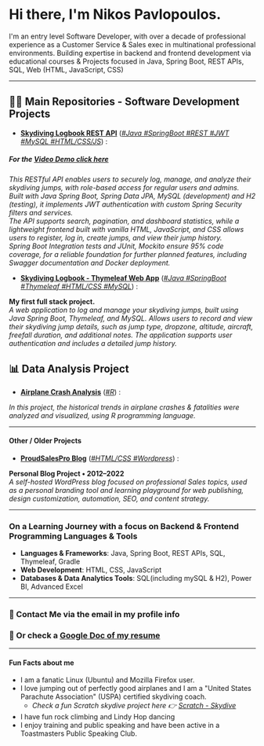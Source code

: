 # Hi there, I'm Nikos Pavlopoulos.

I'm an entry level Software Developer, with over a decade of professional experience  as a Customer Service & Sales exec in multinational professional environments. Building expertise in backend and frontend development via educational courses & Projects focused in Java, Spring Boot, REST APIs, SQL, Web (HTML, JavaScript, CSS)

* * *

## 👨‍💻 Main Repositories - Software Development Projects

* **[Skydiving Logbook REST API](https://github.com/nikospavlopoulos/skydivinglogbook-spring-rest)**
  \([*\#Java \#SpringBoot \#REST \#JWT \#MySQL \#HTML/CSS/JS*](https://github.com/nikospavlopoulos/skydivinglogbook-spring-rest)\) :

##### For the [Video Demo click here](https://youtu.be/ddpZyq2-30Q?si=0WPRMsWgoW6kFFLE)

  *This RESTful API enables users to securely log, manage, and analyze their skydiving jumps, with role-based access for regular users and admins. <br> 
  Built with Java Spring Boot, Spring Data JPA, MySQL (development) and H2 (testing), it implements JWT authentication with custom Spring Security filters and services. <br>
  The API supports search, pagination, and dashboard statistics, while a lightweight frontend built with vanilla HTML, JavaScript, and CSS allows users to register, log in, create jumps, and view their jump history. <br>
  Spring Boot Integration tests and JUnit, Mockito ensure 95% code coverage, for a reliable foundation for further planned features, including Swagger documentation and Docker deployment.*

- **[Skydiving Logbook - Thymeleaf Web App](https://github.com/nikospavlopoulos/skydivinglogbook-spring-thymeleaf)**
  \([*\#Java \#SpringBoot \#Thymeleaf \#HTML/CSS \#MySQL*](https://github.com/nikospavlopoulos/skydivinglogbook-spring-thymeleaf)\) : 
  
**My first full stack project.**  
*A web application to log and manage your skydiving jumps, built using Java Spring Boot, Thymeleaf, and MySQL. Allows users to record and view their skydiving jump details, such as jump type, dropzone, altitude, aircraft, freefall duration, and additional notes. The application supports user authentication and includes a detailed jump history.*

## 📊 Data Analysis Project
  
- **[Airplane Crash Analysis](https://github.com/nikospavlopoulos/plane_crashes_R)**
\([*#R*](https://github.com/nikospavlopoulos/plane_crashes_R)\) :  <br>

*In this project, the historical trends in airplane crashes & fatalities were analyzed and visualized, using R programming language.*

* * *

#### Other / Older Projects

- **[ProudSalesPro Blog](https://github.com/nikospavlopoulos/proudsalespro)** ([*\#HTML/CSS \#Wordpress*](https://github.com/nikospavlopoulos/proudsalespro)\) :
 
**Personal Blog Project • 2012–2022**  
*A self-hosted WordPress blog focused on professional Sales topics, used as a personal branding tool and learning playground for web publishing, design customization, automation, SEO, and content strategy.*

* * *

### On a Learning Journey with a focus on Backend & Frontend Programming Languages & Tools

- **Languages & Frameworks**: Java, Spring Boot, REST APIs, SQL, Thymeleaf, Gradle
- **Web Development**: HTML, CSS, JavaScript
- **Databases & Data Analytics Tools**: SQL(including mySQL & H2), Power BI, Advanced Excel

* * *

### 📩 Contact Me via the email in my profile info 
### 📄 Or check a [Google Doc of my resume](https://resume.nikospavlopoulos.com)

 
* * *
#### Fun Facts about me

- I am a fanatic Linux (Ubuntu) and Mozilla Firefox user.
- I love jumping out of perfectly good airplanes and I am a "United States Parachute Association" (USPA) certified skydiving coach.
   - *Check a fun Scratch skydive project here :point_right: [Scratch - Skydive](https://scratch.mit.edu/projects/1140480389)*
- I have fun rock climbing and Lindy Hop dancing
- I enjoy training and public speaking and have been active in a Toastmasters Public Speaking Club.
